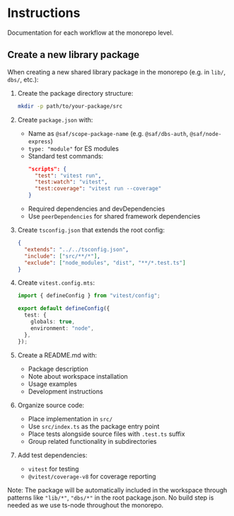 # Instructions

Documentation for each workflow at the monorepo level.

## Create a new library package

When creating a new shared library package in the monorepo (e.g. in `lib/`, `dbs/`, etc.):

1. Create the package directory structure:

   ```bash
   mkdir -p path/to/your-package/src
   ```

2. Create `package.json` with:

   - Name as `@saf/scope-package-name` (e.g. `@saf/dbs-auth`, `@saf/node-express`)
   - `type: "module"` for ES modules
   - Standard test commands:
     ```json
     "scripts": {
       "test": "vitest run",
       "test:watch": "vitest",
       "test:coverage": "vitest run --coverage"
     }
     ```
   - Required dependencies and devDependencies
   - Use `peerDependencies` for shared framework dependencies

3. Create `tsconfig.json` that extends the root config:

   ```json
   {
     "extends": "../../tsconfig.json",
     "include": ["src/**/*"],
     "exclude": ["node_modules", "dist", "**/*.test.ts"]
   }
   ```

4. Create `vitest.config.mts`:

   ```typescript
   import { defineConfig } from "vitest/config";

   export default defineConfig({
     test: {
       globals: true,
       environment: "node",
     },
   });
   ```

5. Create a README.md with:

   - Package description
   - Note about workspace installation
   - Usage examples
   - Development instructions

6. Organize source code:

   - Place implementation in `src/`
   - Use `src/index.ts` as the package entry point
   - Place tests alongside source files with `.test.ts` suffix
   - Group related functionality in subdirectories

7. Add test dependencies:
   - `vitest` for testing
   - `@vitest/coverage-v8` for coverage reporting

Note: The package will be automatically included in the workspace through patterns like `"lib/*"`, `"dbs/*"` in the root package.json. No build step is needed as we use ts-node throughout the monorepo.
